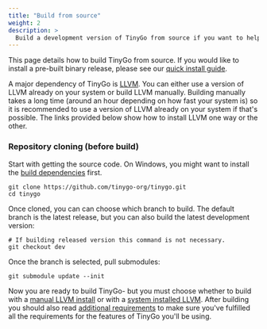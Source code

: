 ```yaml
---
title: "Build from source"
weight: 2
description: >
  Build a development version of TinyGo from source if you want to help improve TinyGo or want to try the latest features.
---
```


This page details how to build TinyGo from source. If you would like to install a pre-built binary release, please see our [quick install guide](../../../getting-started/install).

A major dependency of TinyGo is [LLVM](https://llvm.org/). You can either use a version of LLVM already on your system or build LLVM manually. Building manually takes a long time (around an hour depending on how fast your system is) so it is recommended to use a version of LLVM already on your system if that's possible. The links provided below show how to install LLVM one way or the other.

### Repository cloning (before build)
Start with getting the source code. On Windows, you might want to install the [build dependencies](#build-dependencies) first.

```shell
git clone https://github.com/tinygo-org/tinygo.git
cd tinygo
```

Once cloned, you can can choose which branch to build. The default branch is the latest release, but you can also build the latest development version:

```shell
# If building released version this command is not necessary.
git checkout dev
```
Once the branch is selected, pull submodules:

```shell
git submodule update --init
```

Now you are ready to build TinyGo- but you must choose whether to build with a [manual LLVM install](./manual-llvm) or with a [system installed LLVM](./bring-your-own-llvm). After building you should also read [additional requirements](./additional-requirements) to make sure you've fulfilled all the requirements for the features of TinyGo you'll be using.